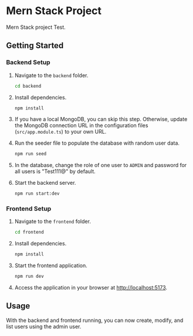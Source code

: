 # Mern Stack Project

Mern Stack project Test.

## Getting Started

### Backend Setup

1. Navigate to the `backend` folder.

   ```bash
   cd backend
   ```

2. Install dependencies.

   ```bash
   npm install
   ```

3. If you have a local MongoDB, you can skip this step. Otherwise, update the MongoDB connection URL in the configuration files (`src/app.module.ts`) to your own URL.

4. Run the seeder file to populate the database with random user data.

   ```bash
   npm run seed
   ```

5. In the database, change the role of one user to `ADMIN` and password for all users is "Test111@" by default.

6. Start the backend server.
   ```bash
   npm run start:dev
   ```

### Frontend Setup

1. Navigate to the `frontend` folder.

   ```bash
   cd frontend
   ```

2. Install dependencies.

   ```bash
   npm install
   ```

3. Start the frontend application.

   ```bash
   npm run dev
   ```

4. Access the application in your browser at [http://localhost:5173](http://localhost:3000).

## Usage

With the backend and frontend running, you can now create, modify, and list users using the admin user.
